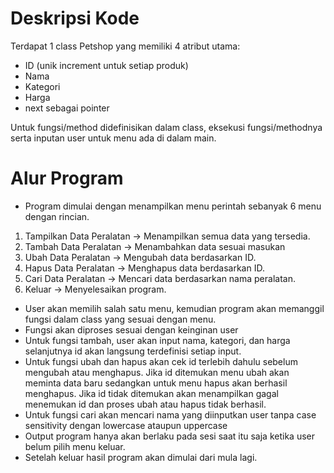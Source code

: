 # Deskripsi Kode
Terdapat 1 class Petshop yang memiliki 4 atribut utama:
* ID (unik increment untuk setiap produk)
* Nama
* Kategori
* Harga
* next sebagai pointer

Untuk fungsi/method didefinisikan dalam class, eksekusi fungsi/methodnya serta inputan user untuk menu ada di dalam main.

# Alur Program
* Program dimulai dengan menampilkan menu perintah sebanyak 6 menu dengan rincian.
1. Tampilkan Data Peralatan → Menampilkan semua data yang tersedia.
2. Tambah Data Peralatan → Menambahkan data sesuai masukan 
3. Ubah Data Peralatan → Mengubah data berdasarkan ID.
4. Hapus Data Peralatan → Menghapus data berdasarkan ID.
5. Cari Data Peralatan → Mencari data berdasarkan nama peralatan.
0. Keluar → Menyelesaikan program.
   
* User akan memilih salah satu menu, kemudian program akan memanggil fungsi dalam class yang sesuai dengan menu.
* Fungsi akan diproses sesuai dengan keinginan user
* Untuk fungsi tambah, user akan input nama, kategori, dan harga selanjutnya id akan langsung terdefinisi setiap input.
* Untuk fungsi ubah dan hapus akan cek id terlebih dahulu sebelum mengubah atau menghapus. Jika id ditemukan menu ubah akan meminta data baru sedangkan untuk menu hapus akan berhasil menghapus. Jika id tidak ditemukan akan menampilkan gagal menemukan id dan proses ubah atau hapus tidak berhasil.
* Untuk fungsi cari akan mencari nama yang diinputkan user tanpa case sensitivity dengan lowercase ataupun uppercase
* Output program hanya akan berlaku pada sesi saat itu saja ketika user belum pilih menu keluar.
* Setelah keluar hasil program akan dimulai dari mula lagi.

